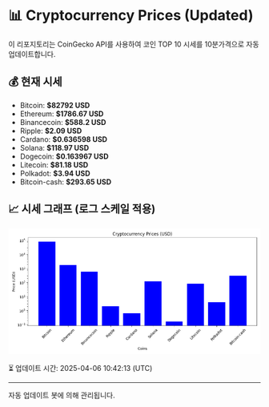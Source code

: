
# 📊 Cryptocurrency Prices (Updated)

이 리포지토리는 CoinGecko API를 사용하여 코인 TOP 10 시세를 10분가격으로 자동 업데이트합니다.

## 💰 현재 시세
- Bitcoin: **$82792 USD**
- Ethereum: **$1786.67 USD**
- Binancecoin: **$588.2 USD**
- Ripple: **$2.09 USD**
- Cardano: **$0.636598 USD**
- Solana: **$118.97 USD**
- Dogecoin: **$0.163967 USD**
- Litecoin: **$81.18 USD**
- Polkadot: **$3.94 USD**
- Bitcoin-cash: **$293.65 USD**

## 📈 시세 그래프 (로그 스케일 적용)
![Crypto Prices](crypto_prices.png)

⏳ 업데이트 시간: 2025-04-06 10:42:13 (UTC)

---
자동 업데이트 봇에 의해 관리됩니다.
